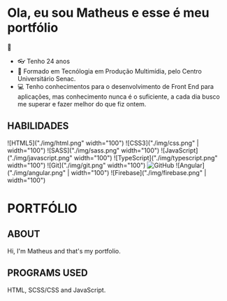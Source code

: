 # Ola, eu sou Matheus e esse é meu portfólio
:wave:

- :eyeglasses: Tenho 24 anos 
- :blue_book: Formado em Tecnólogia em Produção Multimídia, pelo Centro Universitário Senac.
- :computer: Tenho conhecimentos para o desenvolvimento de Front End para aplicações, mas conhecimento nunca é o suficiente, a cada dia busco me superar e fazer melhor do que fiz ontem.

## HABILIDADES
![HTML5]("./img/html.png" width="100")
![CSS3]("./img/css.png" | width="100")
![SASS]("./img/sass.png" width="100")
![JavaScript]("./img/javascript.png" width="100")
![TypeScript]("./img/typescript.png" width="100")
![Git]("./img/git.png" width="100")
![GitHub]("img/github.png")
![Angular]("./img/angular.png" | width="100")
![Firebase]("./img/firebase.png" | width="100")

# PORTFÓLIO

## ABOUT
Hi, I'm Matheus and that's my portfolio.

## PROGRAMS USED
HTML, SCSS/CSS and JavaScript.
